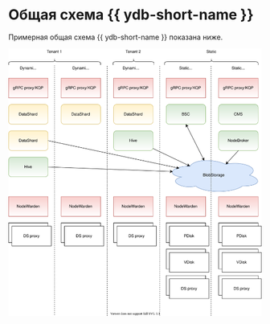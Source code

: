 # Общая схема {{ ydb-short-name }}

Примерная общая схема {{ ydb-short-name }} показана ниже.

![Общая схема](../../_assets/BS_overview.svg)
